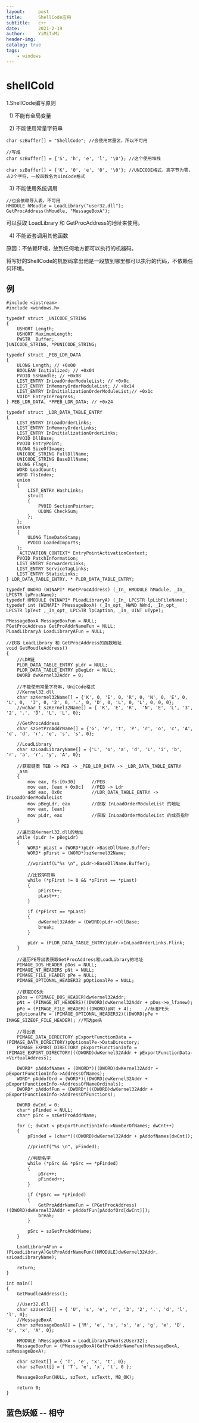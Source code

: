 ```yaml
---
layout:     post
title:      ShellCode应用
subtitle:   c++
date:       2021-2-19
author:     YiMiTuMi
header-img: 
catalog: true
tags:
    - windows
---
```


# shellCold

1.ShellCode编写原则

&nbsp;  1) 不能有全局变量

&nbsp;  2) 不能使用常量字符串

	char szBuffer[] = "ShellCode"; //会使用常量区，所以不可用
	
	//写成
	char szBuffer[] = {'S', 'h', 'e', 'l', '\0'}; //这个使用堆栈

	char szBuffer[] = {'K', '0', 'e', '0', '\0'}; //UNICODE格式，高字节为零，占2个字符，一般函数名为UinCode格式


&nbsp;  3) 不能使用系统调用
	
	//也会依赖导入表，不可用
	HMODULE hMoudle = LoadLibrary("user32.dll");
	GetProcAddress(hMoudle, "MessageBoxA");

可以获取	LoadLibrary 和 GetProcAddress的地址来使用。


&nbsp;  4) 不能嵌套调用其他函数

原因：不依赖环境，放到任何地方都可以执行的机器码。

将写好的ShellCode的机器码拿出他是一段放到哪里都可以执行的代码，不依赖任何环境。

## 例

	#include <iostream>
	#include <windows.h>
	
	typedef struct _UNICODE_STRING
	{
	    USHORT Length;
	    USHORT MaximumLength;
	    PWSTR  Buffer;
	}UNICODE_STRING, *PUNICODE_STRING;
	
	typedef struct _PEB_LDR_DATA
	{
		ULONG Length; // +0x00
		BOOLEAN Initialized; // +0x04
		PVOID SsHandle; // +0x08
		LIST_ENTRY InLoadOrderModuleList; // +0x0c
		LIST_ENTRY InMemoryOrderModuleList; // +0x14
		LIST_ENTRY InInitializationOrderModuleList;// +0x1c
	    VOID* EntryInProgress;
	} PEB_LDR_DATA, *PPEB_LDR_DATA; // +0x24
	
	typedef struct _LDR_DATA_TABLE_ENTRY
	{
		LIST_ENTRY InLoadOrderLinks;
		LIST_ENTRY InMemoryOrderLinks;
		LIST_ENTRY InInitializationOrderLinks;
		PVOID DllBase;
		PVOID EntryPoint;
		ULONG SizeOfImage;
		UNICODE_STRING FullDllName;
		UNICODE_STRING BaseDllName;
		ULONG Flags;
		WORD LoadCount;
		WORD TlsIndex;
		union
		{
			LIST_ENTRY HashLinks;
			struct
			{
				PVOID SectionPointer;
				ULONG CheckSum;
			};
		};
		union
		{
			ULONG TimeDateStamp;
			PVOID LoadedImports;
		};
		_ACTIVATION_CONTEXT* EntryPointActivationContext;
		PVOID PatchInformation;
		LIST_ENTRY ForwarderLinks;
		LIST_ENTRY ServiceTagLinks;
		LIST_ENTRY StaticLinks;
	} LDR_DATA_TABLE_ENTRY, * PLDR_DATA_TABLE_ENTRY;
	
	typedef DWORD (WINAPI* PGetProcAddress) (_In_ HMODULE hModule, _In_ LPCSTR lpProcName);
	typedef HMODULE (WINAPI* PLoadLibraryA) (_In_ LPCSTR lpLibFileName);
	typedef int (WINAPI* PMessageBoxA) (_In_opt_ HWND hWnd, _In_opt_ LPCSTR lpText ,_In_opt_ LPCSTR lpCaption, _In_ UINT uType);
	
	PMessageBoxA MessageBoxFun = NULL;
	PGetProcAddress GetProAddrNameFun = NULL;
	PLoadLibraryA LoadLibraryAFun = NULL;
	
	//获取 LoadLibrary 和 GetProcAddress的函数地址 
	void GetMoudleAddress()
	{
		//LDR链
		PLDR_DATA_TABLE_ENTRY pLdr = NULL;
		PLDR_DATA_TABLE_ENTRY pBegLdr = NULL;
		DWORD dwKernel32Addr = 0;
	
	    //不能使用常量字符串, UniCode格式
	    //Kernel32.dll
	    char szKernel32Name[] = {'K', 0, 'E', 0, 'R', 0, 'N', 0, 'E', 0,  'L', 0,  '3', 0, '2', 0, '.', 0, 'D', 0, 'L', 0, 'L', 0, 0, 0};
		//wchar_t szKernel32Name[] = { 'K', 'E', 'R',  'N', 'E', 'L', '3', '2', '.', 'D', 'L', 'L', 0};
	
	    //GetProcAddress
	    char szGetProAddrName[] = {'G', 'e', 't', 'P', 'r', 'o', 'c', 'A', 'd', 'd', 'r', 'e', 's', 's', 0};
	
	    //LoadLibrary
	    char szLoadLibraryName[] = {'L', 'o', 'a', 'd', 'L', 'i', 'b', 'r', 'a', 'r', 'y', 'A', 0};
	
	    //获取链表 TEB -> PEB -> _PEB_LDR_DATA -> _LDR_DATA_TABLE_ENTRY
		_asm
		{
			mov eax, fs:[0x30]      //PEB
			mov eax, [eax + 0x0c]   //PEB -> Ldr
			add eax, 0x0c           //LDR_DATA_TABLE_ENTRY -> InLoadOrderModuleList
			mov pBegLdr, eax        //获取 InLoadOrderModuleList 的地址
			mov eax, [eax]          
			mov pLdr, eax           //获取 InLoadOrderModuleList 的成员指针
		}
	
		//遍历处Kernerl32.dll的地址
		while (pLdr != pBegLdr)
		{
			WORD* pLast = (WORD*)pLdr->BaseDllName.Buffer;
			WORD* pFirst = (WORD*)szKernel32Name;
	
			//wprintf(L"%s \n", pLdr->BaseDllName.Buffer);
	
			//比较字符串
			while (*pFirst != 0 && *pFirst == *pLast)
			{
				pFirst++;
				pLast++;
			}
	
			if (*pFirst == *pLast)
			{
				dwKernel32Addr = (DWORD)pLdr->DllBase;
				break;
			}
			
			pLdr = (PLDR_DATA_TABLE_ENTRY)pLdr->InLoadOrderLinks.Flink;
		}
	
		//遍历PE导出表获取GetProcAddress和LoadLibrary的地址
		PIMAGE_DOS_HEADER pDos = NULL;
		PIMAGE_NT_HEADERS pNt = NULL;
		PIMAGE_FILE_HEADER pPe = NULL;
		PIMAGE_OPTIONAL_HEADER32 pOptionalPe = NULL;
	
		//获取DOS头
		pDos = (PIMAGE_DOS_HEADER)dwKernel32Addr;
		pNt = (PIMAGE_NT_HEADERS)((DWORD)dwKernel32Addr + pDos->e_lfanew);
		pPe = (PIMAGE_FILE_HEADER)((DWORD)pNt + 4);     //标准PE头
		pOptionalPe = (PIMAGE_OPTIONAL_HEADER32)((DWORD)pPe + IMAGE_SIZEOF_FILE_HEADER); //可选pe头
	
		//导出表
		PIMAGE_DATA_DIRECTORY pExportFunctionData = (PIMAGE_DATA_DIRECTORY)pOptionalPe->DataDirectory;
		PIMAGE_EXPORT_DIRECTORY pExportFunctionInfo = (PIMAGE_EXPORT_DIRECTORY)((DWORD)dwKernel32Addr + pExportFunctionData->VirtualAddress);
		
		DWORD* pAddofNames = (DWORD*)((DWORD)dwKernel32Addr + pExportFunctionInfo->AddressOfNames);
		WORD* pAddofOrd = (WORD*)((DWORD)dwKernel32Addr + pExportFunctionInfo->AddressOfNameOrdinals);
		DWORD* pAddofFun = (DWORD*)((DWORD)dwKernel32Addr + pExportFunctionInfo->AddressOfFunctions);
	
		DWORD dwCnt = 0;
		char* pFinded = NULL;
		char* pSrc = szGetProAddrName;
	
		for (; dwCnt < pExportFunctionInfo->NumberOfNames; dwCnt++)
		{
			pFinded = (char*)((DWORD)dwKernel32Addr + pAddofNames[dwCnt]);
	
			//printf("%s \n", pFinded);
	
			//判断名字
			while (*pSrc && *pSrc == *pFinded)
			{
				pSrc++;
				pFinded++;
			}
	
			if (*pSrc == *pFinded)
			{
				GetProAddrNameFun = (PGetProcAddress)((DWORD)dwKernel32Addr + pAddofFun[pAddofOrd[dwCnt]]);
				break;
			}
	
			pSrc = szGetProAddrName;
		}
	
		LoadLibraryAFun = (PLoadLibraryA)GetProAddrNameFun((HMODULE)dwKernel32Addr, szLoadLibraryName);
	
		return;
	}
	
	int main()
	{
		GetMoudleAddress();
		
		//User32.dll
		char szUser32[] = { 'U', 's', 'e', 'r', '3', '2', '.', 'd', 'l', 'l', 0};
		//MessageBoxA
		char szMessageBoxA[] = {'M', 'e', 's', 's', 'a', 'g', 'e', 'B', 'o', 'x', 'A', 0};
	
		HMODULE hMessageBoxA = LoadLibraryAFun(szUser32);
		MessageBoxFun = (PMessageBoxA)GetProAddrNameFun(hMessageBoxA, szMessageBoxA);
	
		char szText[] = { 'T', 'e', 'x', 't', 0};
		char szTextt[] = { 'T', 'e', 'x', 't', 0 };
	
		MessageBoxFun(NULL, szText, szTextt, MB_OK);
	
		return 0;
	}

## 蓝色妖姬 -- 相守
